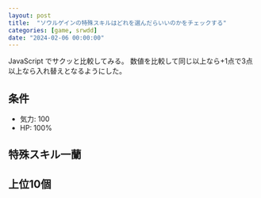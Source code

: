 ```yaml
---
layout: post
title:  "ソウルゲインの特殊スキルはどれを選んだらいいのかをチェックする"
categories: [game, srwdd]
date: "2024-02-06 00:00:00"
---
```


JavaScript でサクッと比較してみる。
数値を比較して同じ以上なら+1点で3点以上なら入れ替えとなるようにした。

## 条件

- 気力: 100
- HP: 100%

## 特殊スキル一蘭

<div id="list"></div>

## 上位10個

<div id="result"></div>

<script type="text/javascript">
let data = [
    {
        name: "特殊処理班隊長", 
        lv: 20, 
        per_atk: 0, per_def: 13, per_aim: 0, per_mot: 0,
        atk: 1110, def: 1065, aim: 90, mot: 83,
        per_dmg: 16
    },
    { 
        name: "アタッカー（アクセル）", 
        lv: 10, 
        per_atk: 0, per_def: 0, per_aim: 0, per_mot: 0, 
        atk: 1110, def: 1065, aim: 90, mot: 83
    },
    { 
        name: "強靭（アクセル）", 
        lv: 20, 
        per_atk: 0, per_def: 0, per_aim: 0, per_mot: 0, 
        atk: 1110, def: 1065, aim: 90, mot: 83,
        hp: 25000
    },
    { 
        name: "攻撃力アップ", 
        lv: 12, 
        per_atk: 6, per_def: 0, per_aim: 0, per_mot: 0,
        atk: 389, def: 213, aim: 18, mot: 17
    },
    { 
        name: "攻撃力アップ（大）", 
        lv: 11, 
        per_atk: 9, per_def: 0, per_aim: 0, per_mot: 0,
        atk: 222, def: 213, aim: 18, mot: 17
    },
    { 
        name: "防御力アップ", 
        lv: 12, 
        per_atk: 0, per_def: 6, per_aim: 0, per_mot: 0,
        atk: 222, def: 373, aim: 18, mot: 17
    },
    { 
        name: "防御力アップ（大）", 
        lv: 20, 
        per_atk: 0, per_def: 15, per_aim: 0, per_mot: 0,
        atk: 555, def: 533, aim: 45, mot: 42
    },
    { 
        name: "攻撃力・防御力アップ", 
        lv: 10, 
        per_atk: 6, per_def: 6, per_aim: 0, per_mot: 0,
        atk: 222, def: 213, aim: 18, mot: 9
    },
    { 
        name: "照準値・運動性アップ（大）", 
        lv: 7, 
        per_atk: 0, per_def: 0, per_aim: 4, per_mot: 4,
        atk: 111, def: 107, aim: 18, mot: 9
    },
    { 
        name: "攻撃力アップ・気力＋（アクション）（大）", 
        lv: 16,
        per_atk: 8, per_def: 0, per_aim: 0, per_mot: 0,
        atk: 389, def: 373, aim: 32, mot: 29
    },
    { 
        name: "命中率アップ（大）", 
        lv: 15, 
        per_atk: 0, per_def: 0, per_aim: 0, per_mot: 2,
        atk: 389, def: 373, aim: 32, mot: 17,
        per_hit: 12
    }
];

let result = [];
for (let i = 0; i < 10; i++) {
  let max = {
    i: -1,
    atk: 0,
    def: 0,
    aim: 0,
    mot: 0
  };
  for (let j = 0; j < data.length; j++) {
    if (result.includes(j)) {
        continue;
    }
    let atk = (result.reduce((sum, k) => sum + data[k].atk, 0) + data[j].atk) * 
              (result.reduce((sum, k) => sum + data[k].per_atk, 0) + data[j].per_atk + 100) / 100;
    let def = (result.reduce((sum, k) => sum + data[k].def, 0) + data[j].def) * 
              (result.reduce((sum, k) => sum + data[k].per_def, 0) + data[j].per_def + 100) / 100;
    let aim = (result.reduce((sum, k) => sum + data[k].aim, 0) + data[j].aim) * 
              (result.reduce((sum, k) => sum + data[k].per_aim, 0) + data[j].per_aim + 100) / 100;
    let mot = (result.reduce((sum, k) => sum + data[k].mot, 0) + data[j].mot) * 
              (result.reduce((sum, k) => sum + data[k].per_mot, 0) + data[j].per_mot + 100) / 100;
    let cnt = 0;
    if (max.atk <= atk) {
        cnt++;
    }
    if (max.def <= def) {
        cnt++;
    }
    if (max.aim <= aim) {
        cnt++;
    }
    if (max.mot <= mot) {
        cnt++;
    }
    if (cnt > 2) {
        max.i = j;
        max.atk = atk;
        max.def = def;
        max.aim = aim;
        max.mot = mot;
    }
  }
  result.push(max.i);
}
document.getElementById('list').innerHTML = [...Array(data.length)].map((_, i) => i).map((i) => `${data[i].name} LV.${data[i].lv}`).join('<br>\n');
document.getElementById('result').innerHTML = result.map((i) => `${data[i].name} LV.${data[i].lv}`).join('<br>\n');

</script>
